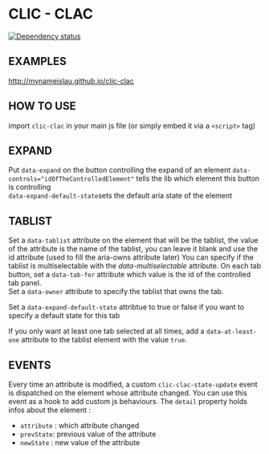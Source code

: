 # CLIC - CLAC

[![Dependency status][david-dm-image]][david-dm-url]

## EXAMPLES

http://mynameislau.github.io/clic-clac

## HOW TO USE

import `clic-clac` in your main js file (or simply embed it via a `<script>` tag)

## EXPAND

 Put `data-expand` on the button controlling the expand of an element
`data-controls="idOfTheControlledElement"` tells the lib which element this button is controlling  
`data-expand-default-state`sets the default aria state of the element

## TABLIST

Set a `data-tablist` attribute on the element that will be the tablist,
the value of the attribute
is the name of the tablist, you can leave it blank and use
the id attribute (used to fill the aria-owns attribute later)
You can specify if the tablist is multiselectable with the *data-multiselectable* attribute.
On each tab button, set a `data-tab-for` attribute which value is the id
of the controlled tab panel.  
Set a `data-owner` attribute 
to specify the tablist that owns the tab.  

Set a `data-expand-default-state` attribtue to true or false if you want
to specify a default state for this tab

If you only want at least one tab selected at all times, add a `data-at-least-one` attribute to the tablist element with the value `true`.

## EVENTS

Every time  an attribute is modified, a custom `clic-clac-state-update` event is dispatched on the element whose attribute changed.
You can use this event as a hook to add custom js behaviours.
The `detail` property holds infos about the element : 
 - `attribute` : which attribute changed
 - `prevState`: previous value of the attribute
 - `newState` : new value of the attribute
 
[david-dm-image]: https://img.shields.io/david/mynameislau/clic-clac.svg
[david-dm-url]: https://david-dm.org/mynameislau/clic-clac
